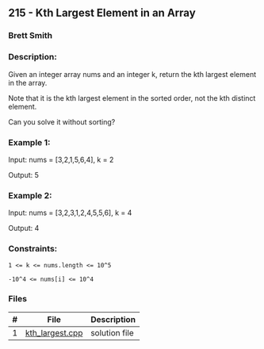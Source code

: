 ## 215 - Kth Largest Element in an Array
### Brett Smith 
### Description:

Given an integer array nums and an integer k, return the kth largest element in the array.

Note that it is the kth largest element in the sorted order, not the kth distinct element.

Can you solve it without sorting?

### Example 1:

Input: nums = [3,2,1,5,6,4], k = 2

Output: 5

### Example 2:

Input: nums = [3,2,3,1,2,4,5,5,6], k = 4

Output: 4
 

### Constraints:

`1 <= k <= nums.length <= 10^5`

`-10^4 <= nums[i] <= 10^4`

### Files

|   #   | File                       | Description                                                |
| :---: | -------------------------- | ---------------------------------------------------------- |
|   1   | [kth_largest.cpp](./kth_largest.cpp)     | solution file                                     |